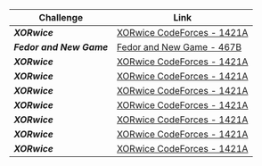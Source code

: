 | Challenge | Link |
| ------------------ | ------------------|
| ***XORwice***  | [XORwice CodeForces - 1421A](https://codeforces.com/problemset/problem/1421/A)|
| ***Fedor and New Game***  | [Fedor and New Game - 467B](https://codeforces.com/contest/467/problem/B)|
| ***XORwice***  | [XORwice CodeForces - 1421A](https://codeforces.com/problemset/problem/1421/A)|
| ***XORwice***  | [XORwice CodeForces - 1421A](https://codeforces.com/problemset/problem/1421/A)|
| ***XORwice***  | [XORwice CodeForces - 1421A](https://codeforces.com/problemset/problem/1421/A)|
| ***XORwice***  | [XORwice CodeForces - 1421A](https://codeforces.com/problemset/problem/1421/A)|
| ***XORwice***  | [XORwice CodeForces - 1421A](https://codeforces.com/problemset/problem/1421/A)|
| ***XORwice***  | [XORwice CodeForces - 1421A](https://codeforces.com/problemset/problem/1421/A)|
| ***XORwice***  | [XORwice CodeForces - 1421A](https://codeforces.com/problemset/problem/1421/A)|
